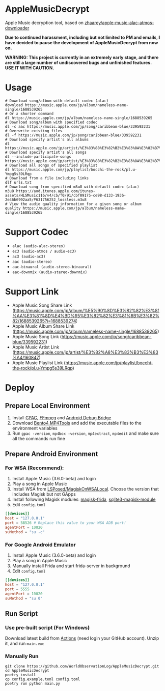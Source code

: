 # AppleMusicDecrypt


Apple Music decryption tool, based
on [zhaarey/apple-music-alac-atmos-downloader](https://github.com/zhaarey/apple-music-alac-atmos-downloader)

**Due to continued harassment, including but not limited to PM and emails, I have decided to pause the development of AppleMusicDecrypt from now on.**

**WARNING: This project is currently in an extremely early stage, and there are still a large number of undiscovered
bugs and unfinished features. USE IT WITH CAUTION.**

# Usage

```shell
# Download song/album with default codec (alac)
download https://music.apple.com/jp/album/nameless-name-single/1688539265
# Or a shorter command
dl https://music.apple.com/jp/album/nameless-name-single/1688539265
# Download song/album with specified codec
dl -c aac https://music.apple.com/jp/song/caribbean-blue/339592231
# Overwrite existing files
dl -f https://music.apple.com/jp/song/caribbean-blue/339592231
# Download specify artist's all albums
dl https://music.apple.com/jp/artist/%E3%83%88%E3%82%B2%E3%83%8A%E3%82%B7%E3%83%88%E3%82%B2%E3%82%A2%E3%83%AA/1688539273
# Download specify artist's all songs
dl --include-participate-songs https://music.apple.com/jp/artist/%E3%83%88%E3%82%B2%E3%83%8A%E3%82%B7%E3%83%88%E3%82%B2%E3%82%A2%E3%83%AA/1688539273
# Download all songs of specified playlist
dl https://music.apple.com/jp/playlist/bocchi-the-rock/pl.u-Ympg5s39LRqp
# Download from a file including links
dlf urls.txt
# Download song from specified m3u8 with default codec (alac)
m3u8 https://aod.itunes.apple.com/itunes-assets/HLSMusic116/v4/cb/f0/91/cbf09175-ce98-d133-1936-2e46b6992aa5/P631756252_lossless.m3u8
# View the audio quality information for a given song or album
quality https://music.apple.com/jp/album/nameless-name-single/1688539265
```

# Support Codec

- `alac (audio-alac-stereo)`
- `ec3 (audio-atmos / audio-ec3)`
- `ac3 (audio-ac3)`
- `aac (audio-stereo)`
- `aac-binaural (audio-stereo-binaural)`
- `aac-downmix (audio-stereo-downmix)`

# Support Link

- Apple Music Song Share
  Link (https://music.apple.com/jp/album/%E5%90%8D%E3%82%82%E3%81%AA%E3%81%8D%E4%BD%95%E3%82%82%E3%81%8B%E3%82%82/1688539265?i=1688539274)
- Apple Music Album Share Link (https://music.apple.com/jp/album/nameless-name-single/1688539265)
- Apple Music Song Link (https://music.apple.com/jp/song/caribbean-blue/339592231)
- Apple Music Artist Link (https://music.apple.com/jp/artist/%E3%82%A8%E3%83%B3%E3%83%A4/160847)
- Apple Music Playlist Link (https://music.apple.com/jp/playlist/bocchi-the-rock/pl.u-Ympg5s39LRqp)

# Deploy

## Prepare Local Environment

1. Install [GPAC](https://gpac.io/downloads/gpac-nightly-builds/), [FFmpeg](https://ffmpeg.org/download.html) and [Android Debug Bridge](https://developer.android.com/tools/adb)
2. Download [Bento4 MP4Tools](https://www.bento4.com/downloads/) and add the executable files to the environment
   variables
3. Run `gpac -version`, `mp4box -version`, `mp4extract`, `mp4edit` and make sure all the commands run fine

## Prepare Android Environment

### For WSA (Recommend):

1. Install Apple Music (3.6.0-beta) and login
2. Play a song in Apple Music
3. Install WSA from [LSPosed/MagiskOnWSALocal](https://github.com/LSPosed/MagiskOnWSALocal). Choose the version that
   includes Magisk but not GApps
4. Install following Magisk
   modules: [magisk-frida](https://github.com/ViRb3/magisk-frida), [sqlite3-magisk-module](https://github.com/rojenzaman/sqlite3-magisk-module)
5. Edit `config.toml`

```toml
[[devices]]
host = "127.0.0.1"
port = 58526 # Replace this value to your WSA ADB port!
agentPort = 10020
suMethod = "su -c"
```

### For Google Android Emulator

1. Install Apple Music (3.6.0-beta) and login
2. Play a song in Apple Music
3. Manually install Frida and start frida-server in background
4. Edit `config.toml`

```toml
[[devices]]
host = "127.0.0.1"
port = 5555
agentPort = 10020
suMethod = "su 0"
```

## Run Script

### Use pre-built script (For Windows)

Download latest build from [Actions](https://github.com/WorldObservationLog/AppleMusicDecrypt/actions) (need login your
GitHub account). Unzip it, and run `main.exe`

### Manually Run

```shell
git clone https://github.com/WorldObservationLog/AppleMusicDecrypt.git
cd AppleMusicDecrypt
poetry install
cp config.example.toml config.toml
poetry run python main.py
```

